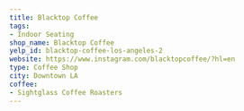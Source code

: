 ```yaml
---
title: Blacktop Coffee
tags:
- Indoor Seating
shop_name: Blacktop Coffee
yelp_id: blacktop-coffee-los-angeles-2
website: https://www.instagram.com/blacktopcoffee/?hl=en
type: Coffee Shop
city: Downtown LA
coffee:
- Sightglass Coffee Roasters
---
```

